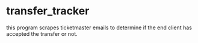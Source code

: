 # transfer_tracker
this program scrapes ticketmaster emails to determine if the end client has accepted the transfer or not.
